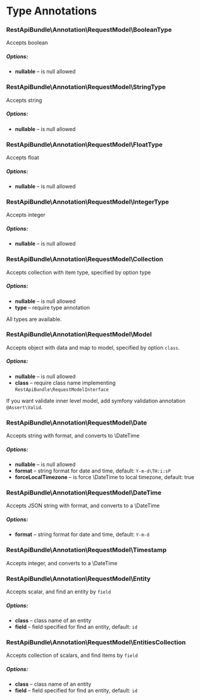 # Type Annotations

### RestApiBundle\Annotation\RequestModel\BooleanType
Accepts boolean

##### Options:
 * **nullable** – is null allowed

### RestApiBundle\Annotation\RequestModel\StringType
Accepts string

##### Options:
 * **nullable** – is null allowed

### RestApiBundle\Annotation\RequestModel\FloatType
Accepts float

##### Options:
 * **nullable** – is null allowed

### RestApiBundle\Annotation\RequestModel\IntegerType
Accepts integer

##### Options:
 * **nullable** – is null allowed

### RestApiBundle\Annotation\RequestModel\Collection
Accepts collection with item type, specified by option type

##### Options:
 * **nullable** – is null allowed
 * **type** – require type annotation
 
All types are available.

### RestApiBundle\Annotation\RequestModel\Model
Accepts object with data and map to model, specified by option `class`.

##### Options:
 * **nullable** – is null allowed
 * **class** – require class name implementing `RestApiBundle\RequestModelInterface`

If you want validate inner level model, add symfony validation annotation `@Assert\Valid`.

### RestApiBundle\Annotation\RequestModel\Date
Accepts string with format, and converts to \DateTime

##### Options:
 * **nullable** – is null allowed
 * **format** – string format for date and time, default: `Y-m-d\TH:i:sP`
 * **forceLocalTimezone** – is force \DateTime to local timezone, default: true

### RestApiBundle\Annotation\RequestModel\DateTime
Accepts JSON string with format, and converts to a \DateTime

##### Options:
 * **format** – string format for date and time, default: `Y-m-d`

### RestApiBundle\Annotation\RequestModel\Timestamp
Accepts integer, and converts to a \DateTime

### RestApiBundle\Annotation\RequestModel\Entity
Accepts scalar, and find an entity by `field`

##### Options:
 * **class** – class name of an entity
 * **field** – field specified for find an entity, default: `id`
 
 ### RestApiBundle\Annotation\RequestModel\EntitiesCollection
 Accepts collection of scalars, and find items by `field`
 
 ##### Options:
  * **class** – class name of an entity
  * **field** – field specified for find an entity, default: `id`

